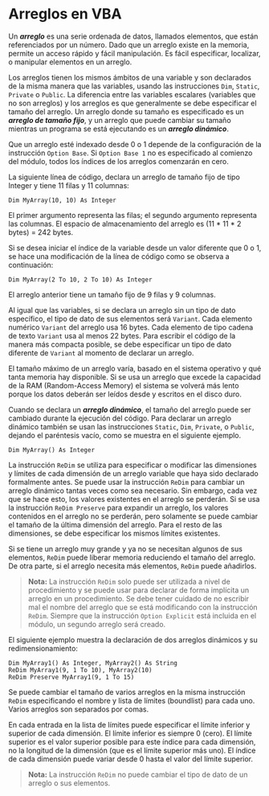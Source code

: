 # Arreglos en VBA

Un _**arreglo**_ es una serie ordenada de datos, llamados elementos, que están referenciados por un número. Dado que un arreglo existe en la memoria, permite un acceso rápido y fácil manipulación. Es fácil especificar, localizar, o manipular elementos en un arreglo.

Los arreglos tienen los mismos ámbitos de una variable y son declarados de la misma manera que las variables, usando las instrucciones `Dim`, `Static`, `Private` o `Public`. La diferencia entre las variables escalares (variables que no son arreglos) y los arreglos es que generalmente se debe especificar el tamaño del arreglo. Un arreglo donde su tamaño es especificado es un _**arreglo de tamaño fijo**_, y un arreglo que puede cambiar su tamaño mientras un programa se está ejecutando es un _**arreglo dinámico**_.

Que un arreglo esté indexado desde 0 o 1 depende de la configuración de la instrucción `Option Base`. Si `Option Base 1` no es especificado al comienzo del módulo, todos los índices de los arreglos comenzarán en cero.

La siguiente línea de código, declara un arreglo de tamaño fijo de tipo Integer y tiene 11 filas y 11 columnas:

    Dim MyArray(10, 10) As Integer

El primer argumento representa las filas; el segundo argumento representa las columnas. El espacio de almacenamiento del arreglo es (11 * 11 * 2 bytes) = 242 bytes.

Si se desea iniciar el índice de la variable desde un valor diferente que 0 o 1, se hace una modificación de la línea de código como se observa a continuación:

    Dim MyArray(2 To 10, 2 To 10) As Integer

El arreglo anterior tiene un tamaño fijo de 9 filas y 9 columnas.

Al igual que las variables, si se declara un arreglo sin un tipo de dato específico, el tipo de dato de sus elementos será `Variant`. Cada elemento numérico `Variant` del arreglo usa 16 bytes. Cada elemento de tipo cadena de texto `Variant` usa al menos 22 bytes. Para escribir el código de la manera más compacta posible, se debe especificar un tipo de dato diferente de `Variant` al momento de declarar un arreglo.

El tamaño máximo de un arreglo varía, basado en el sistema operativo y qué tanta memoria hay disponible. Si se usa un arreglo que excede la capacidad de la RAM (Random-Access Memory) el sistema se volverá más lento porque los datos deberán ser leídos desde y escritos en el disco duro.

Cuando se declara un _**arreglo dinámico**_, el tamaño del arreglo puede ser cambiado durante la ejecución del código. Para declarar un arreglo dinámico también se usan las instrucciones `Static`, `Dim`, `Private`, o `Public`, dejando el paréntesis vacío, como se muestra en el siguiente ejemplo.

    Dim MyArray() As Integer

La instrucción `ReDim` se utiliza para especificar o modificar las dimensiones y límites de cada dimensión de un arreglo variable que haya sido declarado formalmente antes. Se puede usar la instrucción `ReDim` para cambiar un arreglo dinámico tantas veces como sea necesario. Sin embargo, cada vez que se hace esto, los valores existentes en el arreglo se perderán. Si se usa la instrucción `ReDim Preserve` para expandir un arreglo, los valores contenidos en el arreglo no se perderán, pero solamente se puede cambiar el tamaño de la última dimensión del arreglo. Para el resto de las dimensiones, se debe especificar los mismos límites existentes.

Si se tiene un arreglo muy grande y ya no se necesitan algunos de sus elementos, `ReDim` puede liberar memoria reduciendo el tamaño del arreglo. De otra parte, si el arreglo necesita más elementos, `ReDim` puede añadirlos.

>**Nota:** La instrucción `ReDim` solo puede ser utilizada a nivel de procedimiento y se puede usar para declarar de forma implícita un arreglo en un procedimiento. Se debe tener cuidado de no escribir mal el nombre del arreglo que se está modificando con la instrucción `ReDim`. Siempre que la instrucción `Option Explicit` está incluida en el módulo, un segundo arreglo será creado.

El siguiente ejemplo muestra la declaración de dos arreglos dinámicos y su redimensionamiento:

```
Dim MyArray1() As Integer, MyArray2() As String
ReDim MyArray1(9, 1 To 10), MyArray2(10)
ReDim Preserve MyArray1(9, 1 To 15)
```

Se puede cambiar el tamaño de varios arreglos en la misma instrucción `ReDim` especificando el nombre y lista de límites (boundlist) para cada uno. Varios arreglos son separados por comas.

En cada entrada en la lista de límites puede especificar el límite inferior y superior de cada dimensión. El límite inferior es siempre 0 (cero). El límite superior es el valor superior posible para este índice para cada dimensión, no la longitud de la dimensión (que es el límite superior más uno). El índice de cada dimensión puede variar desde 0 hasta el valor del límite superior.

>**Nota:** La instrucción `ReDim` no puede cambiar el tipo de dato de un arreglo o sus elementos.
